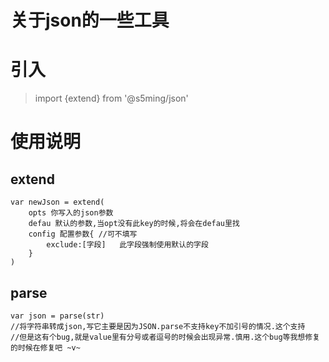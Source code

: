 # 关于json的一些工具
# 引入
> import {extend} from '@s5ming/json'
>

# 使用说明
## extend
```
var newJson = extend(
    opts 你写入的json参数
    defau 默认的参数,当opt没有此key的时候,将会在defau里找
    config 配置参数{ //可不填写
        exclude:[字段]   此字段强制使用默认的字段
    }
)
```
## parse
```
var json = parse(str)
//将字符串转成json,写它主要是因为JSON.parse不支持key不加引号的情况.这个支持
//但是这有个bug,就是value里有分号或者逗号的时候会出现异常.慎用.这个bug等我想修复的时候在修复吧 ~v~
```